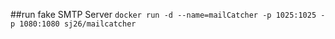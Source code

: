##run fake SMTP Server
```docker run -d --name=mailCatcher -p 1025:1025 -p 1080:1080 sj26/mailcatcher```